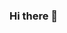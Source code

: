 ### Hi there 👋

<!--
**khan002f/khan002f** is a ✨ _special_ ✨ repository because its `README.md` (this file) appears on your GitHub profile.

Here are some ideas to get you started:

- 🔭 I’m currently working on ... real estate investment
- 🌱 I’m currently learning ... 
- 👯 I’m looking to collaborate on ...
- 🤔 I’m looking for help with ... AI
- 💬 Ask me about ... Green energy
- 📫 How to reach me: ... LinkedIn
- ⚡ Fun fact: ... 
-->
